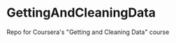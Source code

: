 GettingAndCleaningData
======================

Repo for Coursera's "Getting and Cleaning Data" course
